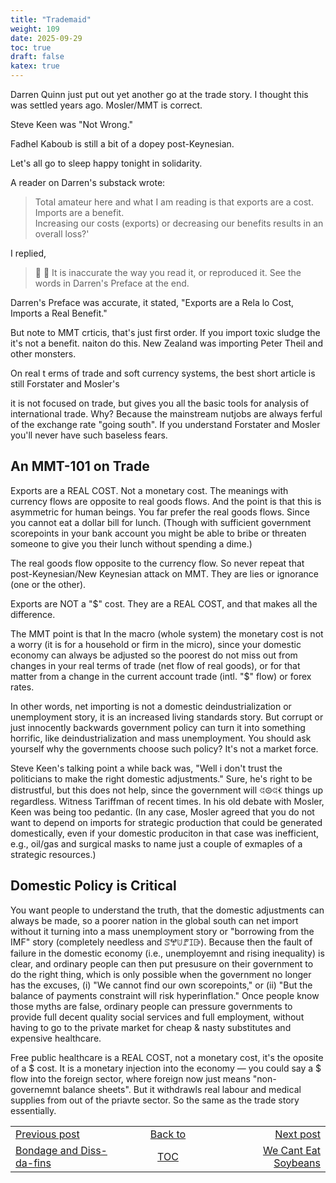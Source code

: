 ```yaml
---
title: "Trademaid"
weight: 109
date: 2025-09-29
toc: true
draft: false
katex: true
---
```


Darren Quinn just put out yet another go at the trade story.  I thought this 
was settled years ago. Mosler/MMT is correct. 

Steve Keen was "Not Wrong."

Fadhel Kaboub is still a bit of a dopey post-Keynesian.

Let's all go to sleep happy tonight in solidarity.

A reader on Darren's substack wrote:

> Total amateur here and what I am reading is that exports are a cost.  
Imports are a benefit.  
Increasing our costs (exports) or decreasing our benefits results in an 
overall loss?'

I replied,
> 🫗 🚰  It is inaccurate the way you read it, or reproduced it.  See the 
words in Darren's Preface at the end.


Darren's Preface was accurate, it stated, "Exports are a Rela lo Cost, Imports 
a Real Benefit."

But note to MMT crticis, that's just first order. If you import toxic sludge 
the it's not a benefit. naiton do this. New Zealand was importing Peter Theil 
and other monsters.

On real t erms of trade and soft currency systems, the best short article is 
still Forstater and Mosler's

[]()
it is not focused on trade, but gives you all the basic tools for analysis of 
international trade. Why? Because the mainstream nutjobs are always ferful of 
the exchange rate "going south". If you understand Forstater and Mosler you'll 
never have such baseless fears. 

## An MMT-101 on Trade

Exports are a REAL COST. Not a monetary cost. The meanings with currency 
flows are opposite to real goods flows. And the point is that this is 
asymmetric for human beings.  You far prefer the real goods flows. Since you 
cannot eat a dollar bill for lunch. (Though with sufficient government 
scorepoints in your bank account you might be able to bribe or threaten 
someone to give you their lunch without spending a dime.)

The real goods flow opposite to the currency flow. So never repeat that 
post-Keynesian/New Keynesian attack on MMT. They are lies or ignorance (one 
or the other). 

Exports are NOT a "$" cost. They are a REAL COST, and that makes all 
the difference.

The MMT point is that In the macro (whole system) the monetary cost is not 
a worry (it is for a household or firm in the micro), since your domestic 
economy can always be adjusted so the poorest do not miss out from changes 
in your real terms of trade (net flow of real goods), or for that matter 
from a change in the current account trade (intl. "$" flow) or forex rates. 

In other words, net importing is not a domestic deindustrialization or 
unemployment story, it is an increased living standards story. But corrupt 
or just innocently backwards government policy can turn it into something 
horrific, like deindustrialization and mass unemployment. You should ask 
yourself why the governments choose such policy? It's not a market force.
    
    
Steve Keen's talking point a while back was, "Well i don't trust the 
politicians to make the right domestic adjustments."  Sure, he's right to 
be distrustful, but this does not help, since the government will 𖥐𖥕𖥐𖢉 things 
up regardless.  Witness Tariffman of recent times. In his old debate with 
Mosler, Keen was being too pedantic. (In any case, Mosler agreed that you do 
not want to depend on imports for strategic production that could be 
generated domestically, even if your domestic produciton in that case was 
inefficient, e.g.,  oil/gas and surgical masks to name just a couple of 
exmaples of a strategic resources.) 

## Domestic Policy is Critical

You want people to understand the truth, that the domestic adjustments can 
always be made, so a poorer nation in the global south can net import without 
it turning into a mass unemployment story or "borrowing from the IMF" story 
(completely needless and ꕷꖡꖹꘝꕯꕒ). Because then the fault of failure in the 
domestic economy (i.e., unemployemnt and rising inequality) is clear, and 
ordinary people can then put presusure on their government to do the right 
thing, which is only possible when the government no longer has the excuses, 
(i) "We cannot find our own scorepoints," or (ii) "But the balance of 
payments constraint will risk hyperinflation."  Once people know those myths 
are false, ordinary people can pressure governments to provide full decent 
quality social services and full employment, without having to go to the 
private market for cheap & nasty substitutes and expensive healthcare.

Free public healthcare is a REAL COST, not a monetary cost, it's the oposite 
of a $ cost. It is a monetary injection into the economy — you could say a $ 
flow into the foreign sector, where foreign now just means "non-governemnt 
balance sheets". But it withdrawls real labour and medical supplies from out 
of the priavte sector. So the same as the trade story essentially.





<table style="border-collapse: collapse; border=0;">
    <colgroup>
       <col span="1" style="width: 20%;">
       <col span="1" style="width: 20%;">
       <col span="1" style="width: 20%;">
    </colgroup>
<tr style="border: 1px solid color:#0f0f0f;">
<td style="border: 1px solid color:#0f0f0f;">
<a href="../107_bondage_and_dissdafins">Previous post</a></td>
<td style="border: 1px solid color:#0f0f0f; text-align:center;">
<a href="../">Back to</a></td>
<td style="border: 1px solid color:#0f0f0f; text-align:right;">
<a href="../109_we_cant_eat_soybeans">Next post</a></td>
</tr>
<tr style="border: 1px solid color:#0f0f0f;">
<td style="border: 1px solid color:#0f0f0f;">
<a href="../107_bondage_and_dissdafins">Bondage and Diss-da-fins</a></td>
<td style="border: 1px solid color:#0f0f0f; text-align:center;">
<a href="../">TOC</a></td>
<td style="border: 1px solid color:#0f0f0f; text-align:right;">
<a href="../109_we_cant_eat_soybeans">We Cant Eat Soybeans</a></td>
</tr>
</table></table>
